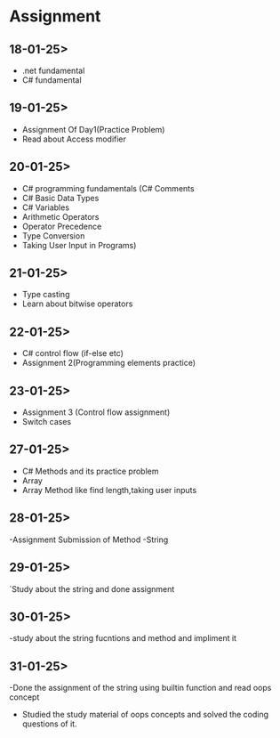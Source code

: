 # Assignment

## 18-01-25>
  - .net fundamental
  - C# fundamental
## 19-01-25>
  - Assignment Of Day1(Practice Problem)
  - Read about Access modifier
## 20-01-25>
  - C# programming fundamentals (C# Comments
  - C# Basic Data Types
  - C# Variables
  - Arithmetic Operators
  - Operator Precedence
  - Type Conversion
  - Taking User Input in Programs)
## 21-01-25>
  - Type casting
  - Learn about bitwise operators 
## 22-01-25>
  - C# control flow (if-else etc)
  - Assignment 2(Programming elements practice)
## 23-01-25>
  - Assignment 3 (Control flow assignment)
  - Switch cases
## 27-01-25>
  - C# Methods and its practice problem
  - Array
  - Array Method like find length,taking user inputs
## 28-01-25>
  -Assignment Submission of Method
  -String
## 29-01-25>
  `Study about the string and done assignment
## 30-01-25>
  -study about the string fucntions and method and impliment it
## 31-01-25>
  -Done the assignment of the string using builtin function and read oops concept
  - Studied the study material of oops concepts and solved the coding questions of it.
